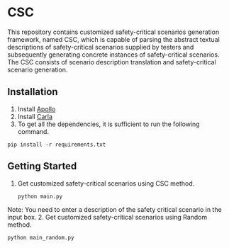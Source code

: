 # CSC
This repository contains customized safety-critical scenarios generation framework, named CSC, which is capable of parsing the abstract textual descriptions of safety-critical scenarios supplied by testers and subsequently generating concrete instances of safety-critical scenarios. The CSC consists of scenario description translation and safety-critical scenario generation.

## Installation
1. Install [Apollo](https://github.com/ApolloAuto/apollo/tree/master) 
2. Install [Carla](https://carla.readthedocs.io/en/latest/)
3. To get all the dependencies, it is sufficient to run the following command.
```
pip install -r requirements.txt
```
## Getting Started
1. Get customized safety-critical scenarios using CSC method.
   ```
   python main.py
   ```
Note: You need to enter a description of the safety critical scenario in the input box. 
2. Get customized safety-critical scenarios using Random method.
   ```
   python main_random.py
   ```
